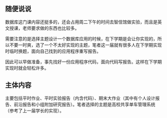 ## 随便说说

​        数据库这门课内容还挺多的，还会占用周二下午的时间去智信馆做实验，而且是英文授课，老师要求做的东西也比较多。

​        需要注意的是选择主题设计一个数据库应用的时候，在下学期是会让你实现的，所以不要一时爽，选了一个不太好实现的主题，笔者这一届就有很多人在下学期实现时临时换题，面向自己找到的应用程序重写报告。

​        因此可以早做准备，事先找好一份应用程序代码，面向代码写报告。这样在下学期实现时就会轻松许多。

## 主体内容

​        主要包括平时作业、平时实验报告（内含代码）、期末大作业（其中有个人设计报告、前沿报告和小组附加研究报告）。笔者选择的主题是高校共享单车管理系统（参考了上一届学长的实现）。